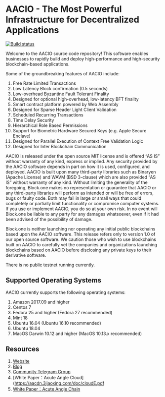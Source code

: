 # AACIO - The Most Powerful Infrastructure for Decentralized Applications

[![Build status](https://badge.buildkite.com/370fe5c79410f7d695e4e34c500b4e86e3ac021c6b1f739e20.svg?branch=master)](https://buildkite.com/AACIO/aacio)

Welcome to the AACIO source code repository! This software enables businesses to rapidly build and deploy high-performance and high-security blockchain-based applications.

Some of the groundbreaking features of AACIO include:

1. Free Rate Limited Transactions 
1. Low Latency Block confirmation (0.5 seconds)
1. Low-overhead Byzantine Fault Tolerant Finality
1. Designed for optional high-overhead, low-latency BFT finality 
1. Smart contract platform powered by Web Assembly
1. Designed for Sparse Header Light Client Validation
1. Scheduled Recurring Transactions 
1. Time Delay Security
1. Hierarchical Role Based Permissions
1. Support for Biometric Hardware Secured Keys (e.g. Apple Secure Enclave)
1. Designed for Parallel Execution of Context Free Validation Logic
1. Designed for Inter Blockchain Communication 

AACIO is released under the open source MIT license and is offered “AS IS” without warranty of any kind, express or implied. Any security provided by the AACIO software depends in part on how it is used, configured, and deployed. AACIO is built upon many third-party libraries such as Binaryen (Apache License) and WAVM  (BSD 3-clause) which are also provided “AS IS” without warranty of any kind. Without limiting the generality of the foregoing, Block.one makes no representation or guarantee that AACIO or any third-party libraries will perform as intended or will be free of errors, bugs or faulty code. Both may fail in large or small ways that could completely or partially limit functionality or compromise computer systems. If you use or implement AACIO, you do so at your own risk. In no event will Block.one be liable to any party for any damages whatsoever, even if it had been advised of the possibility of damage.  

Block.one is neither launching nor operating any initial public blockchains based upon the AACIO software. This release refers only to version 1.0 of our open source software. We caution those who wish to use blockchains built on AACIO to carefully vet the companies and organizations launching blockchains based on AACIO before disclosing any private keys to their derivative software. 

There is no public testnet running currently.

## Supported Operating Systems
AACIO currently supports the following operating systems:  
1. Amazon 2017.09 and higher
2. Centos 7
3. Fedora 25 and higher (Fedora 27 recommended)
4. Mint 18
5. Ubuntu 16.04 (Ubuntu 16.10 recommended)
6. Ubuntu 18.04
7. MacOS Darwin 10.12 and higher (MacOS 10.13.x recommended)

## Resources
1. [Website](https://www.acuteangle.com/)
1. [Blog](http://www.acuteangle.com/news.html)
1. [Community Telegram Group](https://t.me/acuteanglecloud)
1. [White Paper：Acute Angle Cloud](https://aacdn.3jiaoxing.com/doc/cloudE.pdf
1. [White Paper：Acute Angle Chain](https://aacdn.3jiaoxing.com/doc/chainE.pdf)
